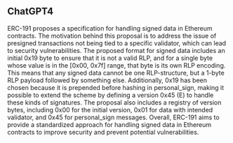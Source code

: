 ## ChatGPT4

ERC-191 proposes a specification for handling signed data in Ethereum contracts. The motivation behind this proposal is to address the issue of presigned transactions not being tied to a specific validator, which can lead to security vulnerabilities. The proposed format for signed data includes an initial 0x19 byte to ensure that it is not a valid RLP, and for a single byte whose value is in the [0x00, 0x7f] range, that byte is its own RLP encoding. This means that any signed data cannot be one RLP-structure, but a 1-byte RLP payload followed by something else. Additionally, 0x19 has been chosen because it is prepended before hashing in personal_sign, making it possible to extend the scheme by defining a version 0x45 (E) to handle these kinds of signatures. The proposal also includes a registry of version bytes, including 0x00 for the initial version, 0x01 for data with intended validator, and 0x45 for personal_sign messages. Overall, ERC-191 aims to provide a standardized approach for handling signed data in Ethereum contracts to improve security and prevent potential vulnerabilities.
